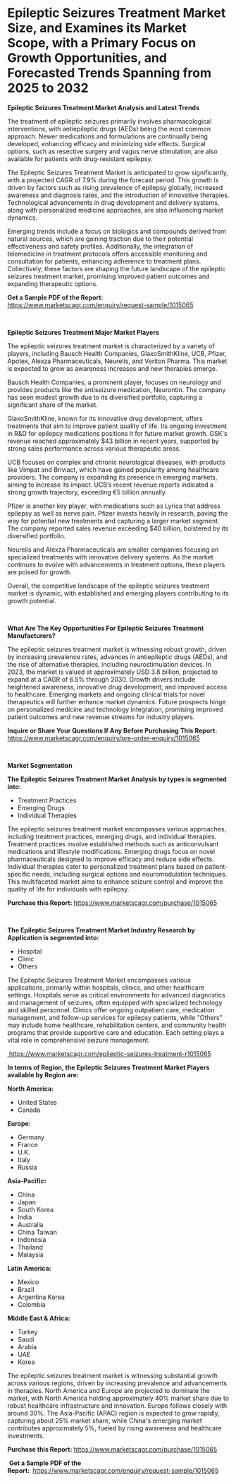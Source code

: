 <p><h1>Epileptic Seizures Treatment Market Size, and Examines its Market Scope, with a Primary Focus on Growth Opportunities, and Forecasted Trends Spanning from 2025 to 2032</h1></p><p><strong>Epileptic Seizures Treatment Market Analysis and Latest Trends</strong></p>
<p><p>The treatment of epileptic seizures primarily involves pharmacological interventions, with antiepileptic drugs (AEDs) being the most common approach. Newer medications and formulations are continually being developed, enhancing efficacy and minimizing side effects. Surgical options, such as resective surgery and vagus nerve stimulation, are also available for patients with drug-resistant epilepsy.</p><p>The Epileptic Seizures Treatment Market is anticipated to grow significantly, with a projected CAGR of 7.9% during the forecast period. This growth is driven by factors such as rising prevalence of epilepsy globally, increased awareness and diagnosis rates, and the introduction of innovative therapies. Technological advancements in drug development and delivery systems, along with personalized medicine approaches, are also influencing market dynamics.</p><p>Emerging trends include a focus on biologics and compounds derived from natural sources, which are gaining traction due to their potential effectiveness and safety profiles. Additionally, the integration of telemedicine in treatment protocols offers accessible monitoring and consultation for patients, enhancing adherence to treatment plans. Collectively, these factors are shaping the future landscape of the epileptic seizures treatment market, promising improved patient outcomes and expanding therapeutic options.</p></p>
<p><strong>Get a Sample PDF of the Report:&nbsp;</strong> <a href="https://www.marketscagr.com/enquiry/request-sample/1015065?utm_campaign=3651&utm_medium=2&utm_source=Github&utm_content=ia&utm_term=17042025&utm_id=epileptic-seizures-treatment">https://www.marketscagr.com/enquiry/request-sample/1015065</a></p>
<p>&nbsp;</p>
<p><strong>Epileptic Seizures Treatment Major Market Players</strong></p>
<p><p>The epileptic seizures treatment market is characterized by a variety of players, including Bausch Health Companies, GlaxoSmithKline, UCB, Pfizer, Apotex, Alexza Pharmaceuticals, Neurelis, and Veriton Pharma. This market is expected to grow as awareness increases and new therapies emerge.</p><p>Bausch Health Companies, a prominent player, focuses on neurology and provides products like the antiseizure medication, Neurontin. The company has seen modest growth due to its diversified portfolio, capturing a significant share of the market.</p><p>GlaxoSmithKline, known for its innovative drug development, offers treatments that aim to improve patient quality of life. Its ongoing investment in R&D for epilepsy medications positions it for future market growth. GSK's revenue reached approximately $43 billion in recent years, supported by strong sales performance across various therapeutic areas.</p><p>UCB focuses on complex and chronic neurological diseases, with products like Vimpat and Briviact, which have gained popularity among healthcare providers. The company is expanding its presence in emerging markets, aiming to increase its impact. UCB’s recent revenue reports indicated a strong growth trajectory, exceeding €5 billion annually.</p><p>Pfizer is another key player, with medications such as Lyrica that address epilepsy as well as nerve pain. Pfizer invests heavily in research, paving the way for potential new treatments and capturing a larger market segment. The company reported sales revenue exceeding $40 billion, bolstered by its diversified portfolio.</p><p>Neurelis and Alexza Pharmaceuticals are smaller companies focusing on specialized treatments with innovative delivery systems. As the market continues to evolve with advancements in treatment options, these players are poised for growth.</p><p>Overall, the competitive landscape of the epileptic seizures treatment market is dynamic, with established and emerging players contributing to its growth potential.</p></p>
<p>&nbsp;</p>
<p><strong>What Are The Key Opportunities For Epileptic Seizures Treatment Manufacturers?</strong></p>
<p><p>The epileptic seizures treatment market is witnessing robust growth, driven by increasing prevalence rates, advances in antiepileptic drugs (AEDs), and the rise of alternative therapies, including neurostimulation devices. In 2023, the market is valued at approximately USD 3.8 billion, projected to expand at a CAGR of 6.5% through 2030. Growth drivers include heightened awareness, innovative drug development, and improved access to healthcare. Emerging markets and ongoing clinical trials for novel therapeutics will further enhance market dynamics. Future prospects hinge on personalized medicine and technology integration, promising improved patient outcomes and new revenue streams for industry players.</p></p>
<p><strong>Inquire or Share Your Questions If Any Before Purchasing This Report:</strong> <a href="https://www.marketscagr.com/enquiry/pre-order-enquiry/1015065?utm_campaign=3651&utm_medium=2&utm_source=Github&utm_content=ia&utm_term=17042025&utm_id=epileptic-seizures-treatment">https://www.marketscagr.com/enquiry/pre-order-enquiry/1015065</a></p>
<p>&nbsp;</p>
<p><strong>Market Segmentation</strong></p>
<p><strong>The Epileptic Seizures Treatment Market Analysis by types is segmented into:</strong></p>
<p><ul><li>Treatment Practices</li><li>Emerging Drugs</li><li>Individual Therapies</li></ul></p>
<p><p>The epileptic seizures treatment market encompasses various approaches, including treatment practices, emerging drugs, and individual therapies. Treatment practices involve established methods such as anticonvulsant medications and lifestyle modifications. Emerging drugs focus on novel pharmaceuticals designed to improve efficacy and reduce side effects. Individual therapies cater to personalized treatment plans based on patient-specific needs, including surgical options and neuromodulation techniques. This multifaceted market aims to enhance seizure control and improve the quality of life for individuals with epilepsy.</p></p>
<p><strong>Purchase this Report:&nbsp;</strong><a href="https://www.marketscagr.com/purchase/1015065?utm_campaign=3651&utm_medium=2&utm_source=Github&utm_content=ia&utm_term=17042025&utm_id=epileptic-seizures-treatment">https://www.marketscagr.com/purchase/1015065</a></p>
<p>&nbsp;</p>
<p><strong>The Epileptic Seizures Treatment Market Industry Research by Application is segmented into:</strong></p>
<p><ul><li>Hospital</li><li>Clinic</li><li>Others</li></ul></p>
<p><p>The Epileptic Seizures Treatment Market encompasses various applications, primarily within hospitals, clinics, and other healthcare settings. Hospitals serve as critical environments for advanced diagnostics and management of seizures, often equipped with specialized technology and skilled personnel. Clinics offer ongoing outpatient care, medication management, and follow-up services for epilepsy patients, while "Others" may include home healthcare, rehabilitation centers, and community health programs that provide supportive care and education. Each setting plays a vital role in comprehensive seizure management.</p></p>
<p><a href="https://www.marketscagr.com/epileptic-seizures-treatment-r1015065?utm_campaign=3651&utm_medium=2&utm_source=Github&utm_content=ia&utm_term=17042025&utm_id=epileptic-seizures-treatment">&nbsp;https://www.marketscagr.com/epileptic-seizures-treatment-r1015065</a></p>
<p><strong>In terms of Region, the Epileptic Seizures Treatment Market Players available by Region are:</strong></p>
<p>
    <p> <strong> North America: </strong>
        <ul>
            <li>United States</li>
            <li>Canada</li>
        </ul>
        </p> 
    <p> <strong> Europe: </strong>
        <ul>
            <li>Germany</li>
            <li>France</li>
            <li>U.K.</li>
            <li>Italy</li>
            <li>Russia</li>
        </ul>
        </p> 
    <p> <strong> Asia-Pacific: </strong>
        <ul>
            <li>China</li>
            <li>Japan</li>
            <li>South Korea</li>
            <li>India</li>
            <li>Australia</li>
            <li>China Taiwan</li>
            <li>Indonesia</li>
            <li>Thailand</li>
            <li>Malaysia</li>
        </ul>
        </p> 
    <p> <strong> Latin America: </strong>
        <ul>
            <li>Mexico</li>
            <li>Brazil</li>
            <li>Argentina Korea</li>
            <li>Colombia</li>
        </ul>
        </p> 
    <p> <strong> Middle East & Africa: </strong>
        <ul>
            <li>Turkey</li>
            <li>Saudi</li>
            <li>Arabia</li>
            <li>UAE</li>
            <li>Korea</li>
        </ul>
    </p>
    </p>
<p><p>The epileptic seizures treatment market is witnessing substantial growth across various regions, driven by increasing prevalence and advancements in therapies. North America and Europe are projected to dominate the market, with North America holding approximately 40% market share due to robust healthcare infrastructure and innovation. Europe follows closely with around 30%. The Asia-Pacific (APAC) region is expected to grow rapidly, capturing about 25% market share, while China's emerging market contributes approximately 5%, fueled by rising awareness and healthcare investments.</p></p>
<p><strong>Purchase this Report: </strong><a href="https://www.marketscagr.com/purchase/1015065?utm_campaign=3651&utm_medium=2&utm_source=Github&utm_content=ia&utm_term=17042025&utm_id=epileptic-seizures-treatment">https://www.marketscagr.com/purchase/1015065</a></p>
<p>&nbsp;<strong>Get a Sample PDF of the Report:&nbsp;&nbsp;</strong><a href="https://www.marketscagr.com/enquiry/request-sample/1015065?utm_campaign=3651&utm_medium=2&utm_source=Github&utm_content=ia&utm_term=17042025&utm_id=epileptic-seizures-treatment">https://www.marketscagr.com/enquiry/request-sample/1015065</a></p>
<p><strong></strong></p>
<p><p></p><p></p><p></p></p>
